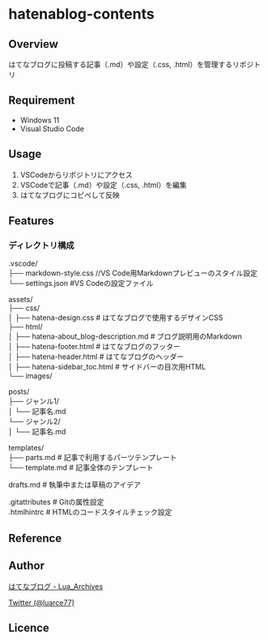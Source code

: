 # hatenablog-contents

## Overview
はてなブログに投稿する記事（.md）や設定（.css, .html）を管理するリポジトリ

## Requirement
- Windows 11
- Visual Studio Code

## Usage
1. VSCodeからリポジトリにアクセス
2. VSCodeで記事（.md）や設定（.css, .html）を編集
3. はてなブログにコピペして反映

## Features
### ディレクトリ構成
.vscode/  
├── markdown-style.css  //VS Code用Markdownプレビューのスタイル設定  
└── settings.json   #VS Codeの設定ファイル  


assets/  
├── css/  
│   ├── hatena-design.css      # はてなブログで使用するデザインCSS  
├── html/  
│   ├── hatena-about_blog-description.md # ブログ説明用のMarkdown  
│   ├── hatena-footer.html               # はてなブログのフッター  
│   ├── hatena-header.html               # はてなブログのヘッダー  
│   ├── hatena-sidebar_toc.html          # サイドバーの目次用HTML  
└── images/  


posts/  
├── ジャンル1/  
│   └── 記事名.md  
└── ジャンル2/  
│   └── 記事名.md  

templates/  
├── parts.md    # 記事で利用するパーツテンプレート  
└── template.md # 記事全体のテンプレート  

drafts.md  # 執筆中または草稿のアイデア  

.gitattributes  # Gitの属性設定  
.htmlhintrc # HTMLのコードスタイルチェック設定  
## Reference

## Author

[はてなブログ - Lua_Archives](https://luarce.hatenablog.com/archive)

[Twitter (@luarce77)](https://twitter.com/luarce77)

## Licence

